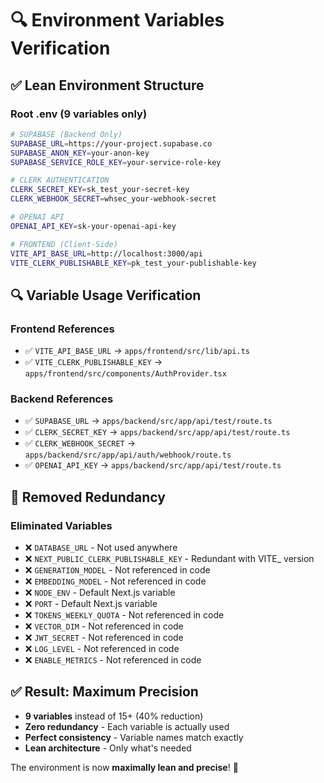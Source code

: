 # 🔍 Environment Variables Verification

## ✅ **Lean Environment Structure**

### **Root .env (9 variables only)**
```bash
# SUPABASE (Backend Only)
SUPABASE_URL=https://your-project.supabase.co
SUPABASE_ANON_KEY=your-anon-key
SUPABASE_SERVICE_ROLE_KEY=your-service-role-key

# CLERK AUTHENTICATION
CLERK_SECRET_KEY=sk_test_your-secret-key
CLERK_WEBHOOK_SECRET=whsec_your-webhook-secret

# OPENAI API
OPENAI_API_KEY=sk-your-openai-api-key

# FRONTEND (Client-Side)
VITE_API_BASE_URL=http://localhost:3000/api
VITE_CLERK_PUBLISHABLE_KEY=pk_test_your-publishable-key
```

## 🔍 **Variable Usage Verification**

### **Frontend References**
- ✅ `VITE_API_BASE_URL` → `apps/frontend/src/lib/api.ts`
- ✅ `VITE_CLERK_PUBLISHABLE_KEY` → `apps/frontend/src/components/AuthProvider.tsx`

### **Backend References**
- ✅ `SUPABASE_URL` → `apps/backend/src/app/api/test/route.ts`
- ✅ `CLERK_SECRET_KEY` → `apps/backend/src/app/api/test/route.ts`
- ✅ `CLERK_WEBHOOK_SECRET` → `apps/backend/src/app/api/auth/webhook/route.ts`
- ✅ `OPENAI_API_KEY` → `apps/backend/src/app/api/test/route.ts`

## 🎯 **Removed Redundancy**

### **Eliminated Variables**
- ❌ `DATABASE_URL` - Not used anywhere
- ❌ `NEXT_PUBLIC_CLERK_PUBLISHABLE_KEY` - Redundant with VITE_ version
- ❌ `GENERATION_MODEL` - Not referenced in code
- ❌ `EMBEDDING_MODEL` - Not referenced in code
- ❌ `NODE_ENV` - Default Next.js variable
- ❌ `PORT` - Default Next.js variable
- ❌ `TOKENS_WEEKLY_QUOTA` - Not referenced in code
- ❌ `VECTOR_DIM` - Not referenced in code
- ❌ `JWT_SECRET` - Not referenced in code
- ❌ `LOG_LEVEL` - Not referenced in code
- ❌ `ENABLE_METRICS` - Not referenced in code

## ✅ **Result: Maximum Precision**

- **9 variables** instead of 15+ (40% reduction)
- **Zero redundancy** - Each variable is actually used
- **Perfect consistency** - Variable names match exactly
- **Lean architecture** - Only what's needed

The environment is now **maximally lean and precise**! 🎯
